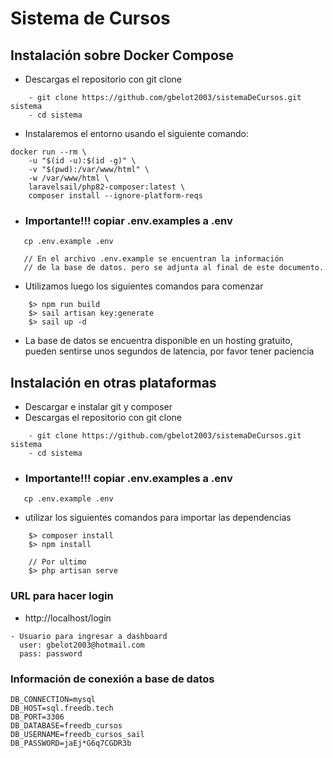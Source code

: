 # Sistema de Cursos

## Instalación sobre Docker Compose
- Descargas el repositorio con git clone
```
    - git clone https://github.com/gbelot2003/sistemaDeCursos.git sistema
    - cd sistema
```
- Instalaremos el entorno usando el siguiente comando:
```
docker run --rm \
    -u "$(id -u):$(id -g)" \
    -v "$(pwd):/var/www/html" \
    -w /var/www/html \
    laravelsail/php82-composer:latest \
    composer install --ignore-platform-reqs
```
- ### Importante!!! copiar .env.examples a .env
 ```
    cp .env.example .env

    // En el archivo .env.example se encuentran la información
    // de la base de datos. pero se adjunta al final de este documento.
 ```
 - Utilizamos luego los siguientes comandos para comenzar
```
    $> npm run build
    $> sail artisan key:generate
    $> sail up -d
```
- La base de datos se encuentra disponible en un hosting gratuito, pueden sentirse unos segundos de latencia, por favor tener paciencia

## Instalación en otras plataformas

- Descargar e instalar git y composer
- Descargas el repositorio con git clone
```
    - git clone https://github.com/gbelot2003/sistemaDeCursos.git sistema
    - cd sistema
```
- ### Importante!!! copiar .env.examples a .env
 ```
    cp .env.example .env
 ```

- utilizar los siguientes comandos para importar las dependencias
```
    $> composer install
    $> npm install

    // Por ultimo
    $> php artisan serve
```

### URL para hacer login
- http://localhost/login
```
- Usuario para ingresar a dashboard
  user: gbelot2003@hotmail.com
  pass: password
```

### Información de conexión a base de datos
```
DB_CONNECTION=mysql
DB_HOST=sql.freedb.tech
DB_PORT=3306
DB_DATABASE=freedb_cursos
DB_USERNAME=freedb_cursos_sail
DB_PASSWORD=jaEj*G6q7CGDR3b
```


